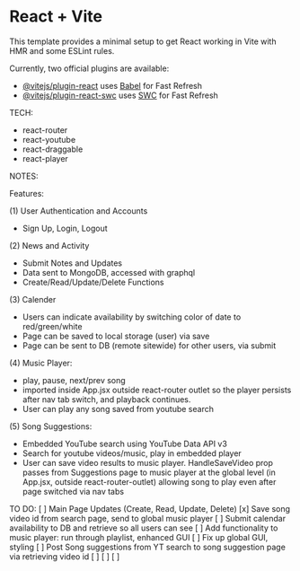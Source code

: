 # React + Vite

This template provides a minimal setup to get React working in Vite with HMR and some ESLint rules.

Currently, two official plugins are available:

- [@vitejs/plugin-react](https://github.com/vitejs/vite-plugin-react/blob/main/packages/plugin-react/README.md) uses [Babel](https://babeljs.io/) for Fast Refresh
- [@vitejs/plugin-react-swc](https://github.com/vitejs/vite-plugin-react-swc) uses [SWC](https://swc.rs/) for Fast Refresh



TECH:

+ react-router
+ react-youtube
+ react-draggable
+ react-player


NOTES:

Features: 

(1) User Authentication and Accounts
+ Sign Up, Login, Logout

(2) News and Activity
+ Submit Notes and Updates
+ Data sent to MongoDB, accessed with graphql
+ Create/Read/Update/Delete Functions

(3) Calender
+ Users can indicate availability by switching color of date to red/green/white
+ Page can be saved to local storage (user) via save
+ Page can be sent to DB (remote sitewide) for other users, via submit 

(4) Music Player:
+ play, pause, next/prev song
+ imported inside App.jsx outside react-router outlet so the player persists after nav tab switch, and playback continues.
+ User can play any song saved from youtube search

(5) Song Suggestions:
+ Embedded YouTube search using YouTube Data API v3
+ Search for youtube videos/music, play in embedded player
+ User can save video results to music player. HandleSaveVideo prop passes from Suggestions page to music player at the global level (in App.jsx, outside react-router-outlet) allowing song to play even after page switched via nav tabs

TO DO:
[ ] Main Page Updates (Create, Read, Update, Delete)
[x] Save song video id from search page, send to global music player
[ ] Submit calendar availability to DB and retrieve so all users can see
[ ] Add functionality to music player: run through playlist, enhanced GUI
[ ] Fix up global GUI, styling
[ ] Post Song suggestions from YT search to song suggestion page via retrieving video id
[ ]
[ ]
[ ]